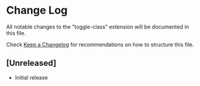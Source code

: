 # Change Log

All notable changes to the "toggle-class" extension will be documented in this file.

Check [Keep a Changelog](http://keepachangelog.com/) for recommendations on how to structure this file.

## [Unreleased]

- Initial release